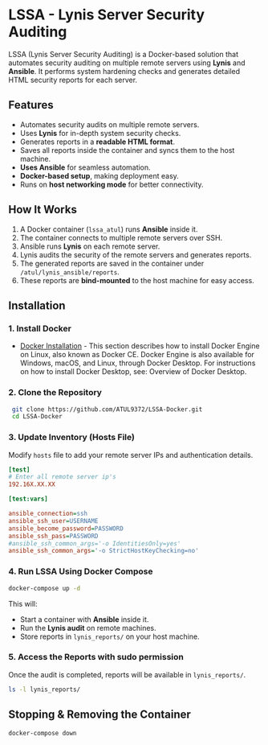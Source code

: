 # LSSA - Lynis Server Security Auditing

LSSA (Lynis Server Security Auditing) is a Docker-based solution that automates security auditing on multiple remote servers using **Lynis** and **Ansible**. It performs system hardening checks and generates detailed HTML security reports for each server.

## Features
- Automates security audits on multiple remote servers.
- Uses **Lynis** for in-depth system security checks.
- Generates reports in a **readable HTML format**.
- Saves all reports inside the container and syncs them to the host machine.
- **Uses Ansible** for seamless automation.
- **Docker-based setup**, making deployment easy.
- Runs on **host networking mode** for better connectivity.

## How It Works
1. A Docker container (`lssa_atul`) runs **Ansible** inside it.
2. The container connects to multiple remote servers over SSH.
3. Ansible runs **Lynis** on each remote server.
4. Lynis audits the security of the remote servers and generates reports.
5. The generated reports are saved in the container under `/atul/lynis_ansible/reports`.
6. These reports are **bind-mounted** to the host machine for easy access.

## Installation
### 1. Install Docker
* [Docker Installation](https://docs.docker.com/engine/install/) -
This section describes how to install Docker Engine on Linux, also known as Docker CE. Docker Engine is also available for Windows, macOS, and Linux, through Docker Desktop. For instructions on how to install Docker Desktop, see: Overview of Docker Desktop.


### 2. Clone the Repository
```bash
 git clone https://github.com/ATUL9372/LSSA-Docker.git
 cd LSSA-Docker
```

### 3. Update Inventory (Hosts File)
Modify `hosts` file to add your remote server IPs and authentication details.

```ini
[test]
# Enter all remote server ip's
192.16X.XX.XX

[test:vars]

ansible_connection=ssh
ansible_ssh_user=USERNAME
ansible_become_password=PASSWORD
ansible_ssh_pass=PASSWORD
#ansible_ssh_common_args='-o IdentitiesOnly=yes'
ansible_ssh_common_args='-o StrictHostKeyChecking=no'
```

### 4. Run LSSA Using Docker Compose
```bash
docker-compose up -d
```

This will:
- Start a container with **Ansible** inside it.
- Run the **Lynis audit** on remote machines.
- Store reports in `lynis_reports/` on your host machine.

### 5. Access the Reports with sudo permission
Once the audit is completed, reports will be available in `lynis_reports/`.
```bash
ls -l lynis_reports/
```

## Stopping & Removing the Container
```bash
docker-compose down
```

